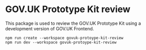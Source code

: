 # GOV.UK Prototype Kit review

This package is used to review the GOV.UK Prototype Kit using a development version of GOV.UK Frontend.

```shell
npm run create --workspace govuk-protoype-kit-review
npm run dev --workspace govuk-protoype-kit-review
```
